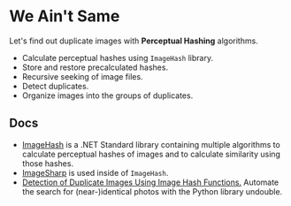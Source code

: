 # We Ain't Same

Let's find out duplicate images with **Perceptual Hashing** algorithms.

- Calculate perceptual hashes using `ImageHash` library.
- Store and restore precalculated hashes.
- Recursive seeking of image files.
- Detect duplicates.
- Organize images into the groups of duplicates.

## Docs

- [ImageHash](https://github.com/coenm/ImageHash) is a .NET Standard library containing multiple algorithms to calculate perceptual hashes of images and to calculate similarity using those hashes.
- [ImageSharp](https://github.com/SixLabors/ImageSharp) is used inside of `ImageHash`.
- [Detection of Duplicate Images Using Image Hash Functions.](https://towardsdatascience.com/detection-of-duplicate-images-using-image-hash-functions-4d9c53f04a75) Automate the search for (near-)identical photos with the Python library undouble.
